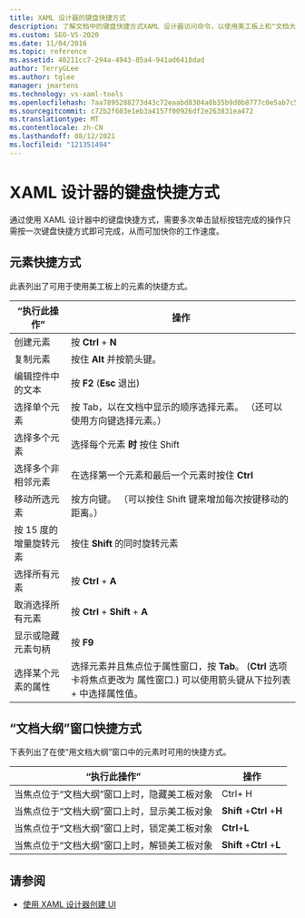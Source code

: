 ```yaml
---
title: XAML 设计器的键盘快捷方式
description: 了解文档中的键盘快捷方式XAML 设计器访问命令，以使用美工板上和"文档大纲"窗口中的元素。
ms.custom: SEO-VS-2020
ms.date: 11/04/2016
ms.topic: reference
ms.assetid: 40211cc7-294a-4943-85a4-941ad6418dad
author: TerryGLee
ms.author: tglee
manager: jmartens
ms.technology: vs-xaml-tools
ms.openlocfilehash: 7aa7895288273d43c72eaabd8304a8b35b9d0b8777c0e5ab7c58e8707d491d7b
ms.sourcegitcommit: c72b2f603e1eb3a4157f00926df2e263831ea472
ms.translationtype: MT
ms.contentlocale: zh-CN
ms.lasthandoff: 08/12/2021
ms.locfileid: "121351494"
---
```

# <a name="keyboard-shortcuts-for-xaml-designer"></a>XAML 设计器的键盘快捷方式

通过使用 XAML 设计器中的键盘快捷方式，需要多次单击鼠标按钮完成的操作只需按一次键盘快捷方式即可完成，从而可加快你的工作速度。

## <a name="element-shortcuts"></a>元素快捷方式

此表列出了可用于使用美工板上的元素的快捷方式。

|“执行此操作”|**操作**|
| - |-----------------|
|创建元素|按 **Ctrl** + **N**|
|复制元素|按住 **Alt** 并按箭头键。|
|编辑控件中的文本|按 **F2** (**Esc** 退出) |
|选择单个元素|按 Tab，以在文档中显示的顺序选择元素。 （还可以使用方向键选择元素。）|
|选择多个元素|选择每个元素 **时** 按住 Shift|
|选择多个非相邻元素|在选择第一个元素和最后一个元素时按住 **Ctrl**|
|移动所选元素|按方向键。 （可以按住 Shift 键来增加每次按键移动的距离。）|
|按 15 度的增量旋转元素|按住 **Shift** 的同时旋转元素|
|选择所有元素|按 **Ctrl** + **A**|
|取消选择所有元素|按 **Ctrl** + **Shift** + **A**|
|显示或隐藏元素句柄|按 **F9**|
|选择某个元素的属性|选择元素并且焦点位于属性窗口，按 **Tab**。 (**Ctrl** 选项卡将焦点更改为 属性窗口.) 可以使用箭头键从下拉列表 + 中选择属性值。|

## <a name="document-outline-window-shortcuts"></a>“文档大纲”窗口快捷方式

下表列出了在使“用文档大纲”窗口中的元素时可用的快捷方式。

|“执行此操作”|**操作**|
| - |-----------------|
|当焦点位于“文档大纲”窗口上时，隐藏美工板对象| Ctrl+  H|
|当焦点位于“文档大纲”窗口上时，显示美工板对象|**Shift** +**Ctrl** +**H**|
|当焦点位于“文档大纲”窗口上时，锁定美工板对象|**Ctrl**+**L**|
|当焦点位于“文档大纲”窗口上时，解锁美工板对象|**Shift** +**Ctrl** +**L**|

## <a name="see-also"></a>请参阅

- [使用 XAML 设计器创建 UI](../xaml-tools/creating-a-ui-by-using-xaml-designer-in-visual-studio.md)
